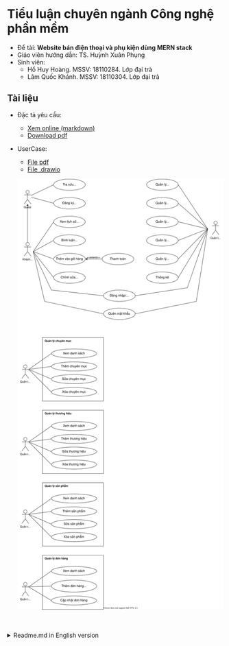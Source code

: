 # Tiểu luận chuyên ngành Công nghệ phần mềm
- Đề tài: **Website bán điện thoại và phụ kiện dùng MERN stack**
- Giáo viên hướng dẫn: TS. Huỳnh Xuân Phụng
- Sinh viên:
  - Hồ Huy Hoàng. MSSV: 18110284. Lớp đại trà
  - Lâm Quốc Khánh. MSSV: 18110304. Lớp đại trà

## Tài liệu
- Đặc tả yêu cầu: 
  - [Xem online (markdown)](./docs/00_vi_UserRequirement.md) 
  - [Download pdf](./docs/00_vi_UserRequirement.pdf)
- UserCase: 
  - [File pdf](./docs/01_vi_Usercase.pdf) 
  - [File .drawio](./docs/01_vi_Usercase.drawio)
  
  ![usercase image](./docs/images/usercase.svg)


<br>
<br>

<details>
  <summary>Readme.md in English version</summary>
# [Under construction] eCommerce website for Cellphones and accessories store

<br>
<br>

## Overview

- Technical: **MERN Stack** (**M**ongoDB **E**xpress **R**eact **N**odeJs)
- Subject: Essay on software engineering (Tiểu luận chuyên ngành Công nghệ phần mềm - Hệ đại trà).
- Instructor: PhD. **Phung** Huynh Xuan
- Authors:
  - **Hoang** Ho Huy <@hohuyhoangg>
  - **Khanh** Lam Quoc <@quockhanhtn>

<br>
<br>

## Documents (in Vietnamese)
- [UserRequirement](./docs/00_vi_UserRequirement.md)
- [UserCase (was drew with draw.io)](./docs/01_vi_Usercase.drawio)
  <details>
    <summary>Click to show usercase</summary>

    ![usercase image](./docs/images/usercase.svg)
  </details>


<br>
<br>

## Project Structure

<pre>
<b>project</b>
├── docs   (Document of project)
├── client (Frontend using React JS)
├── server (Backend using Node with Express library and MongoDB for database)
</pre>

<br>
<br>

</details>
